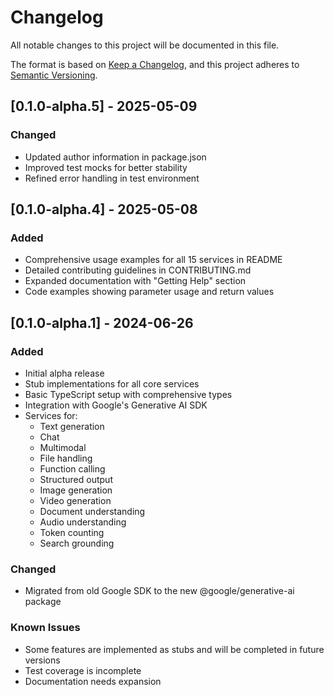 # Changelog

All notable changes to this project will be documented in this file.

The format is based on [Keep a Changelog](https://keepachangelog.com/en/1.0.0/),
and this project adheres to [Semantic Versioning](https://semver.org/spec/v2.0.0.html).

## [0.1.0-alpha.5] - 2025-05-09

### Changed
- Updated author information in package.json
- Improved test mocks for better stability
- Refined error handling in test environment

## [0.1.0-alpha.4] - 2025-05-08

### Added
- Comprehensive usage examples for all 15 services in README
- Detailed contributing guidelines in CONTRIBUTING.md
- Expanded documentation with "Getting Help" section
- Code examples showing parameter usage and return values

## [0.1.0-alpha.1] - 2024-06-26

### Added
- Initial alpha release
- Stub implementations for all core services
- Basic TypeScript setup with comprehensive types
- Integration with Google's Generative AI SDK
- Services for:
  - Text generation
  - Chat
  - Multimodal
  - File handling
  - Function calling
  - Structured output
  - Image generation
  - Video generation
  - Document understanding
  - Audio understanding
  - Token counting
  - Search grounding

### Changed
- Migrated from old Google SDK to the new @google/generative-ai package

### Known Issues
- Some features are implemented as stubs and will be completed in future versions
- Test coverage is incomplete
- Documentation needs expansion 